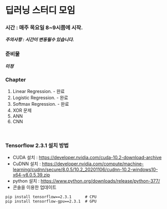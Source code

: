 # 딥러닝 스터디 모임

###  시간 : 매주 목요일 8~9시쯤에 시작.
 ***주의사항 : 시간이 변동될수 있습니다.*** <br/>
 
###  준비물 
 ***미정*** <br/>

###  Chapter 
1. Linear Regression. - 완료
2. Logistic Regression. - 완료
3. Softmax Regression. - 완료
4. XOR 문제 
5. ANN
6. CNN

<br/>

###  Tensorflow 2.3.1 설치 방법
* CUDA 설치 : https://developer.nvidia.com/cuda-10.2-download-archive
* CuDNN 설치 : https://developer.nvidia.com/compute/machine-learning/cudnn/secure/8.0.5/10.2_20201106/cudnn-10.2-windows10-x64-v8.0.5.39.zip
* python 설치 : https://www.python.org/downloads/release/python-377/
* 콘솔을 이용한 업데이트 
```console
pip install tensorflow==2.3.1      # CPU
pip install tensorflow-gpu==2.3.1  # GPU
```

<br/>
